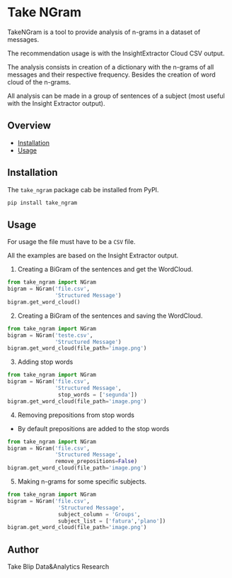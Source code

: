 # Take NGram
TakeNGram is a tool to provide analysis of n-grams in a dataset of messages. 

The recommendation usage is with the InsightExtractor Cloud CSV output.

The analysis consists in creation of a dictionary with the n-grams of all messages and their respective frequency. Besides the creation of word cloud of the n-grams.

All analysis can be made in a group of sentences of a subject (most useful with the Insight Extractor output).

## Overview
* [Installation](#installation)
* [Usage](#usage)

## Installation
The `take_ngram` package cab be installed from PyPI.

```bash
pip install take_ngram
```

## Usage
For usage the file must have to be a `CSV` file. 

All the examples are based on the Insight Extractor output.

1. Creating a BiGram of the sentences and get the WordCloud.
```python
from take_ngram import NGram
bigram = NGram('file.csv',
               'Structured Message')
bigram.get_word_cloud()
```

2. Creating a BiGram of the sentences and saving the WordCloud.
```python
from take_ngram import NGram
bigram = NGram('teste.csv', 
               'Structured Message')
bigram.get_word_cloud(file_path='image.png')
```

3. Adding stop words
```python
from take_ngram import NGram
bigram = NGram('file.csv', 
               'Structured Message',
                stop_words = ['segunda'])
bigram.get_word_cloud(file_path='image.png')
```

4. Removing prepositions from stop words
- By default prepositions are added to the stop words
```python
from take_ngram import NGram
bigram = NGram('file.csv', 
               'Structured Message', 
               remove_prepositions=False)
bigram.get_word_cloud(file_path='image.png')
```

5. Making n-grams for some specific subjects.
```python
from take_ngram import NGram
bigram = NGram('file.csv', 
                'Structured Message', 
                subject_column = 'Groups', 
                subject_list = ['fatura','plano'])
bigram.get_word_cloud(file_path='image.png')
```


## Author 
Take Blip Data&Analytics Research
